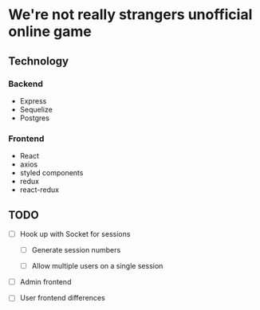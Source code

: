 # We're not really strangers unofficial online game

## Technology

### Backend

- Express
- Sequelize
- Postgres

### Frontend

- React
- axios
- styled components
- redux
- react-redux

## TODO

- [ ] Hook up with Socket for sessions

  - [ ] Generate session numbers

  - [ ] Allow multiple users on a single session

- [ ] Admin frontend

- [ ] User frontend differences

